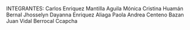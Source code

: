INTEGRANTES: 
Carlos Enriquez Mantilla Aguila
Mónica Cristina Huamán Bernal
Jhosselyn Dayanna Enriquez Aliaga
Paola Andrea Centeno Bazan
Juan Vidal Berrocal Ccapcha
